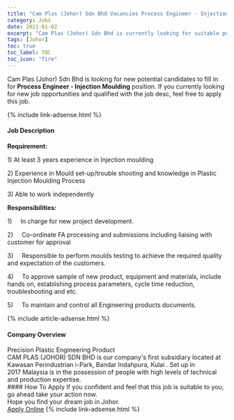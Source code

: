 ```yaml
---
title: "Cam Plas (Johor) Sdn Bhd Vacancies Process Engineer - Injection Moulding" 
category: Jobs 
date: 2021-01-02 
excerpt: "Cam Plas (Johor) Sdn Bhd is currently looking for suitable person to fill in the Process Engineer - Injection Moulding which positioned at Johor" 
tags: [Johor] 
toc: true 
toc_label: TOC 
toc_icon: "fire" 
--- 
```


<p>Cam Plas (Johor) Sdn Bhd is looking for new potential candidates to fill in for <b>Process Engineer - Injection Moulding</b> position. If you currently looking for new job opportunities and qualified with the job desc, feel free to apply this job.
</p>{% include link-adsense.html %} 
<div><div><div><h4>Job Description</h4></div></div><div><div><span><div><p><strong>Requirement:</strong></p><p>1)	At least 3 years experience in Injection moulding</p><p>2)	Experience in Mould set-up/trouble shooting and knowledge in Plastic Injection Moulding Process&#160;&#160;</p><p>3)	Able to work independently&#160;</p><p><strong>Responsibilities:</strong></p><p>1)&#160;&#160;&#160;&#160;&#160;In charge for new project development.</p><p>2)&#160;&#160;&#160;&#160;&#160;Co-ordinate FA processing and submissions including liaising with customer for approval</p><p>3)&#160;&#160;&#160;&#160;&#160;Responsible to perform moulds testing to achieve the required quality and expectation of the customers.</p><p>4)&#160;&#160;&#160;&#160;&#160;To approve sample of new product, equipment and materials, include hands on, establishing process parameters, cycle time reduction, troubleshooting and etc.</p><p>5)&#160;&#160;&#160;&#160;&#160;To maintain and control all Engineering products documents.</p></div></span></div></div></div> 
{% include article-adsense.html %} 
<div><div><div><h4>Company Overview</h4></div></div><div><div><span><div><div>Precision Plastic Engineering Product</div>
<div>CAM PLAS (JOHOR) SDN BHD is our company's first subsidiary located at Kawasan Perindustrian i-Park, Bandar Indahpura, Kulai . Set up in</div>
<div>2017 Malaysia is in the possession of people with high levels of technical and production expertise.&#160;</div></div></span></div></div></div> 
#### How To Apply 
If you confident and feel that this job is suitable to you, go ahead take your action now. <br/> 
Hope you find your dream job in Johor. <br/> 
<a href="https://www.jobstreet.com.my/en/job/process-engineer-injection-moulding-4454443?jobId=jobstreet-my-job-4454443&sectionRank=22&token=0~99f4af73-7b81-44db-90ee-da0d2dede314&fr=SRP%20View%20In%20New%20Ta" class="btn btn--info" target="_blank" rel="nofollow noopenner">Apply Online</a> 
{% include link-adsense.html %} 